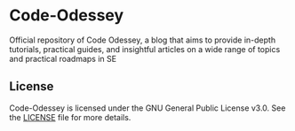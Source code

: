 # Code-Odessey

Official repository of Code Odessey, a blog that aims to provide in-depth tutorials, practical guides, and insightful articles on a wide range of topics and practical roadmaps in SE

## License

Code-Odessey is licensed under the GNU General Public License v3.0. See the [LICENSE](LICENSE) file for more details.
